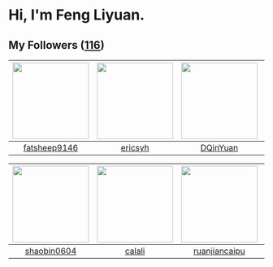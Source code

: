 # Hi, I'm Feng Liyuan.

## My Followers ([116](https://github.com/SunRunAway?tab=followers))

| <img src="https://avatars.githubusercontent.com/u/11855957?v=4" width="150" height="150" /> | <img src="https://avatars.githubusercontent.com/u/10498732?v=4" width="150" height="150" /> | <img src="https://avatars.githubusercontent.com/u/23725000?v=4" width="150" height="150" /> | <img src="https://avatars.githubusercontent.com/u/3190043?v=4" width="150" height="150" /> |
| :-----------------------------------------------------------------------------------------: | :-----------------------------------------------------------------------------------------: | :-----------------------------------------------------------------------------------------: | :----------------------------------------------------------------------------------------: |
|                       [fatsheep9146](https://github.com/fatsheep9146)                       |                            [ericsyh](https://github.com/ericsyh)                            |                           [DQinYuan](https://github.com/DQinYuan)                           |                             [veySky](https://github.com/veySky)                            |

| <img src="https://avatars.githubusercontent.com/u/10383?v=4" width="150" height="150" /> | <img src="https://avatars.githubusercontent.com/u/15995588?v=4" width="150" height="150" /> | <img src="https://avatars.githubusercontent.com/u/31336171?v=4" width="150" height="150" /> | <img src="https://avatars.githubusercontent.com/u/6133860?v=4" width="150" height="150" /> |
| :--------------------------------------------------------------------------------------: | :-----------------------------------------------------------------------------------------: | :-----------------------------------------------------------------------------------------: | :----------------------------------------------------------------------------------------: |
|                       [shaobin0604](https://github.com/shaobin0604)                      |                             [calali](https://github.com/calali)                             |                      [ruanjiancaipu](https://github.com/ruanjiancaipu)                      |                         [jianzhiyao](https://github.com/jianzhiyao)                        |